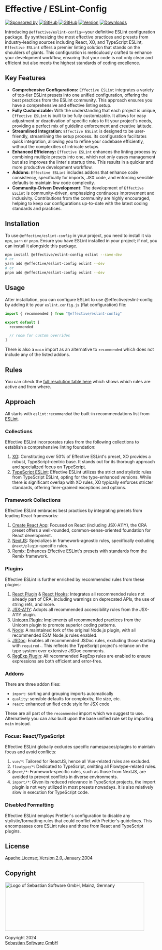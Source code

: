 # Effective / ESLint-Config

[![Sponsored by][sponsor-img]][sponsor] [![GitHub][github-license-img]][github] [![GitHub][github-stars-img]][github] [![Version][npm-version-img]][npm] [![Downloads][npm-downloads-img]][npm]

Introducing `@effective/eslint-config`—your definitive ESLint configuration package. By synthesizing the most effective practices and presets from industry-leading sources including React, XO, and TypeScript ESLint, `Effective ESLint` offers a premier linting solution that stands on the shoulders of giants. This configuration is meticulously crafted to enhance your development workflow, ensuring that your code is not only clean and efficient but also meets the highest standards of coding excellence.

[sponsor]: https://www.sebastian-software.de
[sponsor-img]: https://badgen.net/badge/Sponsored%20by/Sebastian%20Software/c41e54
[npm]: https://www.npmjs.com/package/@effective/eslint-config
[npm-downloads-img]: https://badgen.net/npm/dm/@effective/eslint-config
[npm-version-img]: https://badgen.net/npm/v/@effective/eslint-config
[github]: https://github.com/sebastian-software/effective-eslint-config
[github-stars-img]: https://badgen.net/github/stars/sebastian-software/effective-eslint-config
[github-license-img]: https://badgen.net/github/license/sebastian-software/effective-eslint-config

## Key Features

- **Comprehensive Configurations:** `Effective ESLint` integrates a variety of top-tier ESLint presets into one unified configuration, offering the best practices from the ESLint community. This approach ensures you have a comprehensive and effective linting setup.
- **Fully Customizable:** With the understanding that each project is unique, `Effective ESLint` is built to be fully customizable. It allows for easy adjustment or deactivation of specific rules to fit your project's needs, providing a perfect mix of guideline enforcement and creative latitude.
- **Streamlined Integration:** `Effective ESLint` is designed to be user-friendly, streamlining the setup process. Its configuration facilitates quick integration, allowing you to refine your codebase efficiently, without the complexities of intricate setups.
- **Enhanced Efficiency:** `Effective ESLint` enhances the linting process by combining multiple presets into one, which not only eases management but also improves the linter's startup time. This results in a quicker and more productive development workflow.
- **Addons:** `Effective ESLint` includes addons that enhance code consistency, specifically for imports, JSX code, and enforcing sensible defaults to maintain low code complexity.
- **Community-Driven Development:** The development of `Effective ESLint` is community-driven, emphasizing continuous improvement and inclusivity. Contributions from the community are highly encouraged, helping to keep our configurations up-to-date with the latest coding standards and practices.

## Installation

To use `@effective/eslint-config` in your project, you need to install it via `npm`, `yarn` or `pnpm`. Ensure you have ESLint installed in your project; if not, you can install it alongside this package.

```bash
npm install @effective/eslint-config eslint --save-dev
# or
yarn add @effective/eslint-config eslint --dev
# or
pnpm add @effective/eslint-config eslint --dev
```

## Usage

After installation, you can configure ESLint to use @effective/eslint-config by adding it to your `eslint.config.js` (flat configuration) file:

```js
import { recommended } from "@effective/eslint-config"

export default [
  recommended

  // room for custom overrides
]
```

There is also a `main` import as an alternative to `recommended` which does not include any of the listed addons.

## Rules

You can check the [full resolution table here](generated/rules.md) which shows which rules are active and from where.

## Approach

All starts with `eslint:recommended` the built-in recommendations list from [ESLint](https://eslint.org).

### Collections

Effective ESLint incorporates rules from the following collections to establish a comprehensive linting foundation:

1. [XO](https://github.com/xojs/eslint-config-xo): Constituting over 50% of Effective ESLint's preset, XO provides a robust, TypeScript-centric base. It stands out for its thorough approach and specialized focus on TypeScript.
2. [TypeScript ESLint](https://typescript-eslint.io/linting/configs/): Effective ESLint utilizes the strict and stylistic rules from TypeScript ESLint, opting for the type-enhanced versions. While there is significant overlap with XO rules, XO typically enforces stricter standards, offering finer-grained exceptions and options.

### Framework Collections

Effective ESLint embraces best practices by integrating presets from leading React frameworks:

1. [Create React App](https://create-react-app.dev/): Focused on React (including JSX-A11Y), the CRA preset offers a well-rounded, common-sense-oriented foundation for React development.
2. [NextJS](https://www.npmjs.com/package/eslint-config-next): Specializes in framework-agnostic rules, specifically excluding `@next/plugin`-specific rules.
3. [Remix](https://www.npmjs.com/package/@remix-run/eslint-config): Enhances Effective ESLint's presets with standards from the Remix framework.

### Plugins

Effective ESLint is further enriched by recommended rules from these plugins:

1. [React Plugin](https://www.npmjs.com/package/eslint-plugin-react) & [React Hooks](https://www.npmjs.com/package/eslint-plugin-react-hooks): Integrates all recommended rules not already part of CRA, including warnings on deprecated APIs, the use of string refs, and more.
2. [JSX-A11Y](https://github.com/jsx-eslint/eslint-plugin-jsx-a11y): Adopts all recommended accessibility rules from the JSX-A11Y plugin.
3. [Unicorn Plugin](https://github.com/sindresorhus/eslint-plugin-unicorn): Implements all recommended practices from the Unicorn plugin to promote superior coding patterns.
4. [Node](https://www.npmjs.com/package/eslint-plugin-n): A maintained fork of the original Node.js plugin, with all recommended ESM Node.js rules enabled.
5. [JSDoc](https://github.com/gajus/eslint-plugin-jsdoc): Enables all recommended JSDoc rules, excluding those starting with `required-`. This reflects the TypeScript project's reliance on the type system over extensive JSDoc comments.
6. [RegExp Plugin](https://www.npmjs.com/package/eslint-plugin-regexp): All recommended RegExp rules are enabled to ensure expressions are both efficient and error-free.

### Addons

There are three addon files:

- `import`: sorting and grouping imports automatically
- `quality`: sensible defaults for complexity, file size, etc.
- `react`: enhanced unified code style for JSX code

These are all part of the `recommended` import which we suggest to use. Alternatively you can also built upon the base unified rule set by importing `main` instead.

### Focus: React/TypeScript

Effective ESLint globally excludes specific namespaces/plugins to maintain focus and avoid conflicts:

1. `vue/*`: Tailored for ReactJS, hence all Vue-related rules are excluded.
2. `flowtype/*`: Dedicated to TypeScript, omitting all Flowtype-related rules.
3. `@next/*`: Framework-specific rules, such as those from NextJS, are avoided to prevent conflicts in diverse environments.
4. `import/*`: Given its reduced relevance in TypeScript projects, the import plugin is not very utilized in most presets nowadays. It is also relatively slow in execution for TypeScript code.

### Disabled Formatting

Effective ESLint employs Prettier's configuration to disable any stylistic/formatting rules that could conflict with Prettier's guidelines. This encompasses core ESLint rules and those from React and TypeScript plugins.

## License

[Apache License; Version 2.0, January 2004](http://www.apache.org/licenses/LICENSE-2.0)

## Copyright

<img src="https://cdn.rawgit.com/sebastian-software/sebastian-software-brand/0d4ec9d6/sebastiansoftware-en.svg" alt="Logo of Sebastian Software GmbH, Mainz, Germany" width="460" height="160"/>

Copyright 2024<br/>[Sebastian Software GmbH](https://www.sebastian-software.de)
